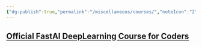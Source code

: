 ```yaml
---
{"dg-publish":true,"permalink":"/miscellaneous/courses/","noteIcon":"2","updated":"2024-06-05T17:35:44.077+05:30"}
---
```



## [Official FastAI DeepLearning Course for Coders](https://course.fast.ai/)
